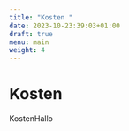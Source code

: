 ```yaml
---
title: "Kosten "
date: 2023-10-23:39:03+01:00
draft: true
menu: main
weight: 4
---
```


# Kosten

KostenHallo

